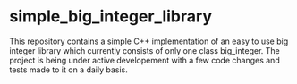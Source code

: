 # simple_big_integer_library
This repository contains a simple C++ implementation of an easy to use big integer library which currently consists of only one class big_integer. The project is being under active developement with a few code changes and tests made to it on a daily basis.
